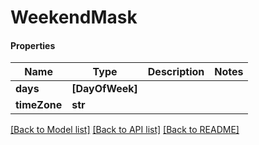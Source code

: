 # WeekendMask

#### Properties
Name | Type | Description | Notes
------------ | ------------- | ------------- | -------------
**days** | **[DayOfWeek]** |  | 
**timeZone** | **str** |  | 

[[Back to Model list]](../README.md#documentation-for-models) [[Back to API list]](../README.md#documentation-for-api-endpoints) [[Back to README]](../README.md)

